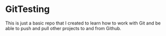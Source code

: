 # GitTesting
This is just a basic repo that I created to learn how to work with Git and be able to push and pull other projects to and from Github.